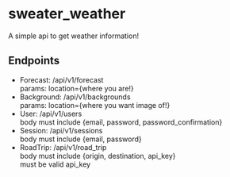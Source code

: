# sweater_weather
A simple api to get weather information!  
## Endpoints
* Forecast: /api/v1/forecast  
params: location={where you are!}  
* Background: /api/v1/backgrounds  
params: location={where you want image of!}  
* User: /api/v1/users  
body must include {email, password, password_confirmation}  
* Session: /api/v1/sessions  
body must include {email, password}  
* RoadTrip: /api/v1/road_trip  
body must include {origin, destination, api_key}  
must be valid api_key
